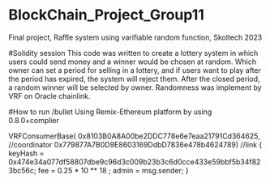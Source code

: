 # BlockChain_Project_Group11
Final project, Raffle system using varifiable random function, Skoltech 2023

#Solidity session
This code was written to create a lottery system in which users could send money and a winner would be chosen at random. Which owner can set a period for selling in a lottery, and if users want to play after the period has expired, the system will reject them. After the closed period, a random winner will be selected by owner. Randomness was implement by VRF on Oracle chainlink.

#How to run
/bullet Using Remix-Ethereum platform by using 0.8.0+complier

 VRFConsumerBase(
        0x8103B0A8A00be2DDC778e6e7eaa21791Cd364625, //coordinator
        0x779877A7B0D9E8603169DdbD7836e478b4624789) //link
    {
        keyHash = 0x474e34a077df58807dbe9c96d3c009b23b3c6d0cce433e59bbf5b34f823bc56c;
        fee = 0.25 * 10 ** 18 ;
        admin = msg.sender;
    }
